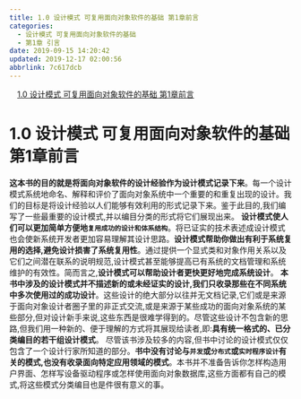 ```yaml
---
title: 1.0 设计模式 可复用面向对象软件的基础 第1章前言
categories: 
  - 设计模式 可复用面向对象软件的基础
  - 第1章 引言
date: 2019-09-15 14:20:42
updated: 2019-12-17 02:00:56
abbrlink: 7c617dcb
---
```

<div id='my_toc'><a href="/ReadingNotes/7c617dcb/#1-0-设计模式-可复用面向对象软件的基础-第1章前言" class="header_1">1.0 设计模式 可复用面向对象软件的基础 第1章前言</a>&nbsp;<br></div>
<style>.header_1{margin-left: 1em;}.header_2{margin-left: 2em;}.header_3{margin-left: 3em;}.header_4{margin-left: 4em;}.header_5{margin-left: 5em;}.header_6{margin-left: 6em;}</style>
<!--more-->
<script>if (navigator.platform.search('arm')==-1){document.getElementById('my_toc').style.display = 'none';}var e,p = document.getElementsByTagName('p');while (p.length>0) {e = p[0];e.parentElement.removeChild(e);}</script>

<!--end-->
<!--SSTStart-->
# 1.0 设计模式 可复用面向对象软件的基础 第1章前言 #
**这本书的目的就是将面向对象软件的设计经验作为设计模式记录下来**。每一个设计模式系统地命名、解释和评价了面向对象系统中一个重要的和重复出现的设计。我们的目标是将设计经验以人们能够有效利用的形式记录下来。鉴于此目的,我们编写了一些最重要的设计模式,并以编目分类的形式将它们展现出来。
**设计模式使人们可以更加简单方便地`复用成功的设计和体系结构`**。将已证实的技术表述成设计模式也会使新系统开发者更加容易理解其设计思路。**设计模式帮助你做出有利于系统复用的选择,避免设计损害了系统复用性**。通过提供一个显式类和对象作用关系以及它们之间潜在联系的说明规范,设计模式甚至能够提高已有系统的文档管理和系统维护的有效性。简而言之,**设计模式可以帮助设计者更快更好地完成系统设计**。
**本书中涉及的设计模式并不描述新的或未经证实的设计,我们只收录那些在不同系统中多次使用过的成功设计**。这些设计的绝大部分以往并无文档记录,它们或是来源于面向对象设计者圈子里的非正式交流,或是来源于某些成功的面向对象系统的某些部分,但对设计新手来说,这些东西是很难学得到的。尽管这些设计不包含新的思路,但我们用一种新的、便于理解的方式将其展现给读者,即:**具有统一格式的、已分类编目的若干组设计模式**。
尽管该书涉及较多的内容,但书中讨论的设计模式仅仅包含了一个设计行家所知道的部分。**书中没有讨论与`并发`或`分布式`或`实时程序设计`有关的模式,也没有收录面向特定应用领域的模式**。本书并不准备告诉你怎样构造用户界面、怎样写设备驱动程序或怎样使用面向对象数据库,这些方面都有自己的模式,将这些模式分类编目也是件很有意义的事。
<!--SSTStop-->
